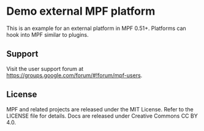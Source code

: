 Demo external MPF platform
==========================

This is an example for an external platform in MPF 0.51+.
Platforms can hook into MPF similar to plugins.

Support
-------
Visit the user support forum at https://groups.google.com/forum/#!forum/mpf-users.

License
-------
MPF and related projects are released under the MIT License. Refer to the LICENSE file for details. Docs are released under Creative Commons CC BY 4.0.
